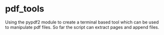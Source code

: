 # pdf_tools
Using the pypdf2 module to create a terminal based tool which can be used to manipulate pdf files. So far the script can extract pages and append files. 
